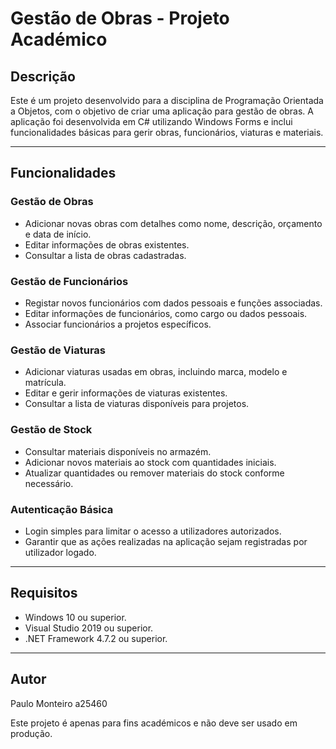 # Gestão de Obras - Projeto Académico

## Descrição

Este é um projeto desenvolvido para a disciplina de Programação Orientada a Objetos, com o objetivo de criar uma aplicação para gestão de obras. A aplicação foi desenvolvida em C# utilizando Windows Forms e inclui funcionalidades básicas para gerir obras, funcionários, viaturas e materiais.

---

## Funcionalidades

### Gestão de Obras
- Adicionar novas obras com detalhes como nome, descrição, orçamento e data de início.
- Editar informações de obras existentes.
- Consultar a lista de obras cadastradas.

### Gestão de Funcionários
- Registar novos funcionários com dados pessoais e funções associadas.
- Editar informações de funcionários, como cargo ou dados pessoais.
- Associar funcionários a projetos específicos.

### Gestão de Viaturas
- Adicionar viaturas usadas em obras, incluindo marca, modelo e matrícula.
- Editar e gerir informações de viaturas existentes.
- Consultar a lista de viaturas disponíveis para projetos.

### Gestão de Stock
- Consultar materiais disponíveis no armazém.
- Adicionar novos materiais ao stock com quantidades iniciais.
- Atualizar quantidades ou remover materiais do stock conforme necessário.

### Autenticação Básica
- Login simples para limitar o acesso a utilizadores autorizados.
- Garantir que as ações realizadas na aplicação sejam registradas por utilizador logado.

---

## Requisitos

- Windows 10 ou superior.
- Visual Studio 2019 ou superior.
- .NET Framework 4.7.2 ou superior.

---

## Autor

Paulo Monteiro a25460

Este projeto é apenas para fins académicos e não deve ser usado em produção.

